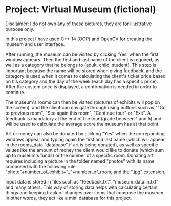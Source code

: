 # Project: Virtual Museum (fictional)

Disclaimer: I do not own any of these pictures, they are for illustrative purpose only. 

In this project I have used C++ 14 (OOP) and OpenCV for creating the museum and user interface. 
 
After running, the museum can be visited by clicking 'Yes' when the first window appears. 
Then the first and last name of the client is required, as well as a category that he belongs to (adult, child, student). This step is important because the name will be stored when giving feedback, and the category is used when it comes to calculating the client's ticket price based on his category and the day of the week (each day has a specific price). After the custom price is displayed, a confirmation is needed in order to continue.  

The museum's rooms can then be visited (pictures of exhibits will pop on the screen), and the client can navigate through using buttons such as ""Go to previous room", "See again this room", "Continue tour" or "Exit". A feedback is mandatory at the end of the tour (grade between 1 and 5) and will be used to calculate the average score the museum has at that point. 
 
Art or money can also be donated by clicking "Yes" when the correponding windows appear and typing again the first and last name (which will appear in  the rooms_data "database" if art is being donated), as well as specific values like the amount of money the client would like to donate (which sum up to museum's funds) or the number of a specific room. Donating art requires including a picture in the folder named "photos" with its name composed with the following rule: "photo"+number_of_exhibit+"_"+number_of_room, and the ".jpg" extension.

 Input data is stored in files such as "feedback.txt", "museum_data.in.txt" and many others. This way of storing data helps with calculating certain things and keeping track of changes over items that compose the museum. In other words, they act like a mini database for this project.


